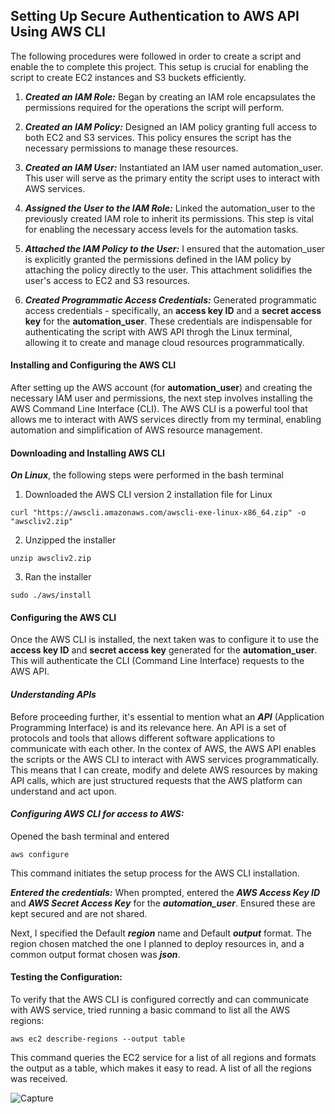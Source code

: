 ## Setting Up Secure Authentication to AWS API Using AWS CLI

The following procedures were followed in order to create a script and enable the to complete this project. This setup is crucial for enabling the script to create EC2 instances and S3 buckets efficiently.
1. **_Created an IAM Role:_** Began by creating an IAM role encapsulates the permissions required for the operations the script will perform.

2. **_Created an IAM Policy:_** Designed an IAM policy granting full access to both EC2 and S3 services. This policy ensures the script has the necessary permissions to manage these resources.

3. **_Created an IAM User:_** Instantiated an IAM user named automation_user. This user will serve as the primary entity the script uses to interact with AWS services.

4. **_Assigned the User to the IAM Role:_** Linked the automation_user to the previously created IAM role to inherit its permissions. This step is vital for enabling the necessary access levels for the automation tasks.

5. **_Attached the IAM Policy to the User:_** I ensured that the automation_user is explicitly granted the permissions defined in the IAM policy by attaching the policy directly to the user. This attachment solidifies the user's access to EC2 and S3 resources.

6. **_Created Programmatic Access Credentials:_** Generated programmatic access credentials - specifically, an **access key ID** and a **secret access key** for the **automation_user**. These credentials are indispensable for authenticating the script with AWS API throgh the Linux terminal, allowing it to create and manage cloud resources programmatically.

#### Installing and Configuring the AWS CLI
After setting up the AWS account (for **automation_user**) and creating the necessary IAM user and permissions, the next step involves installing the AWS Command Line Interface (CLI). The AWS CLI is a powerful tool that allows me to interact with AWS services directly from my terminal, enabling automation and simplification of AWS resource management.

#### Downloading and Installing AWS CLI
**_On Linux_**, the following steps were performed in the bash terminal

1. Downloaded the AWS CLI version 2 installation file for Linux
```
curl "https://awscli.amazonaws.com/awscli-exe-linux-x86_64.zip" -o "awscliv2.zip"
```
2. Unzipped the installer
```
unzip awscliv2.zip
```
3. Ran the installer
```
sudo ./aws/install
```
#### Configuring the AWS CLI
Once the AWS CLI is installed, the next taken was to configure it to use the **access key ID** and **secret access key** generated for the **automation_user**. This will authenticate the CLI (Command Line Interface) requests to the AWS API.

#### _Understanding APIs_
Before proceeding further, it's essential to mention what an _**API**_ (Application Programming Interface) is and its relevance here. An API is a set of protocols and tools that allows different software applications to communicate with each other. In the contex of AWS, the AWS API enables the scripts or the AWS CLI to interact with AWS services programmatically. This means that I can create, modify and delete AWS resources by making API calls, which are just structured requests that the AWS platform can understand and act upon.

#### _Configuring AWS CLI for access to AWS:_
Opened the bash terminal and entered
```
aws configure
```
This command initiates the setup process for the AWS CLI installation.

_**Entered the credentials:**_
When prompted, entered the **_AWS Access Key ID_** and _**AWS Secret Access Key**_
for  the **_automation_user_**. Ensured these are kept secured and are not shared.

Next, I specified the Default **_region_** name and Default **_output_** format. The region chosen matched the one I planned to deploy resources in, and a common output format chosen was **_json_**.

#### Testing the Configuration:
To verify that the AWS CLI is configured correctly and can communicate with AWS service, tried running a basic command to list all the AWS regions:
```
aws ec2 describe-regions --output table
```
This command queries the EC2 service for a list of all regions and formats the output as a table, which makes it easy to read. A list of all the regions was received.

![Capture](https://github.com/isaac-adebayo247/Devops-PBL-Course/assets/168349078/7b1daca1-1a10-4bea-8e08-9b68b6c7d2fd)

